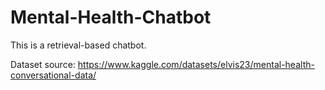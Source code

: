 # Mental-Health-Chatbot

This is a retrieval-based chatbot.

Dataset source: https://www.kaggle.com/datasets/elvis23/mental-health-conversational-data/
